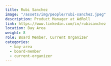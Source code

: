 ```yaml
---
title: Rubi Sanchez
image: "/assets/img/people/rubi-sanchez.jpeg"
description: Product Manager at AdRoll
link: https://www.linkedin.com/in/rubisanchez
location: Bay Area
weight: 8
role: Board Member, Current Organizer
categories:
  - bay-area
  - board-member
  - current-organizer
---
```

